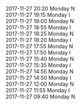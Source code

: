 2017-11-27 20:20 Monday  N  
2017-11-27 19:15 Monday  I  
2017-11-27 19:00 Monday  N  
2017-11-27 18:55 Monday  I  
2017-11-27 18:25 Monday  N  
2017-11-27 18:20 Monday  I  
2017-11-27 17:55 Monday  N  
2017-11-27 17:50 Monday  I  
2017-11-27 15:40 Monday  N  
2017-11-27 15:35 Monday  I  
2017-11-27 14:55 Monday  N  
2017-11-27 14:50 Monday  I  
2017-11-27 12:00 Monday  N  
2017-11-27 11:55 Monday  I  
2017-11-27 09:40 Monday  N  

